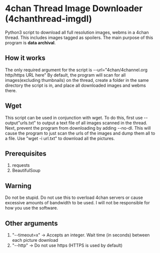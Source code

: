 # 4chan Thread Image Downloader (4chanthread-imgdl)
Python3 script to download all full resolution images, webms in a 4chan thread. This includes images tagged as spoilers.
The main purpose of this program is **data archival**.

## How it works
The only required argument for the script is --url="4chan/4channel.org http/https URL here"
By default, the program will scan for all images(excluding thumbnails) on the thread, create a folder in the same directory the script is in, and place all downloaded images and webms there.

## Wget
This script can be used in conjunction with wget. To do this, first use --output"urls.txt" to output a text file of all images scanned in the thread. Next, prevent the program from downloading by adding --no-dl. This will cause the program to just scan the urls of the images and dump them all to a file. Use "wget -i url.txt" to download all the pictures.

## Prerequisites
1. requests
2. BeautifulSoup

## Warning
Do not be stupid. Do not use this to overload 4chan servers or cause excessive amounts of bandwidth to be used. I will not be responsible for how you use the software.

## Other arguments
1. "--timeout=x" -> Accepts an integer. Wait time (in seconds) between each picture download
2. "--http" -> Do not use https (HTTPS is used by default)
